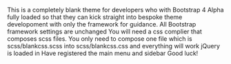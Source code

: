 This is a completely blank theme for developers who with Bootstrap 4 Alpha fully loaded so that they can kick straight into bespoke theme developoment with only the framework for guidance. 
All Bootstrap framework settings are unchanged
You will need a css complier that composes scss files. You only need to compose one file which is scss/blankcss.scss into scss/blankcss.css and everything will work
jQuery is loaded in
Have registered the main menu and sidebar
Good luck!
